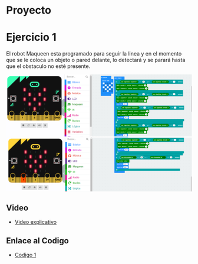 # Proyecto
# Ejercicio 1
El robot Maqueen esta programado para seguir la linea y en el momento que se le coloca un objeto o pared delante, lo detectará y se parará hasta que el obstaculo no esté presente.

![image](proyecto1.PNG)
![image](proyecto2.PNG)

## Video
   - [Video explicativo]()

## Enlace al Codigo

- [Codigo 1](microbitProyecto.hex)
